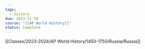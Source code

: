 ```yaml
---
tags:
  - history
due: 2023-12-19
course: "[[AP World History]]"
status: Complete
---
```

[[Classes/2023-2024/AP World History/1450-1750/Russia/Russia]]